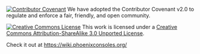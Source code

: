 [![Contributor Covenant](https://img.shields.io/badge/Contributor%20Covenant-v2.0%20adopted-ff69b4.svg)](code_of_conduct.md) We have adopted the Contributor Covenant v2.0 to regulate and enforce a fair, friendly, and open community.

<a rel="license" href="http://creativecommons.org/licenses/by-sa/3.0/"><img alt="Creative Commons License" style="border-width:0" src="https://i.creativecommons.org/l/by-sa/3.0/80x15.png" /></a> This work is licensed under a <a rel="license" href="http://creativecommons.org/licenses/by-sa/3.0/">Creative Commons Attribution-ShareAlike 3.0 Unported License</a>.

Check it out at https://wiki.phoenixconsoles.org/

